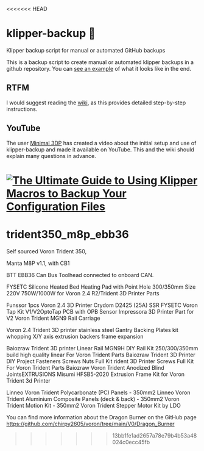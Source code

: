<<<<<<< HEAD
# klipper-backup 💾
Klipper backup script for manual or automated GitHub backups

This is a backup script to create manual or automated klipper backups in a github repository. You can [see an example](https://github.com/Staubgeborener/3dprint) of what it looks like in the end.

## RTFM
I would suggest reading the [wiki](https://github.com/Staubgeborener/klipper-backup/wiki), as this provides detailed step-by-step instructions.

## YouTube
The user [Minimal 3DP](https://github.com/minimal3dp) has created a video about the initial setup and use of klipper-backup and made it available on YouTube. This and the wiki should explain many questions in advance.

[![The Ultimate Guide to Using Klipper Macros to Backup Your Configuration Files](https://img.youtube.com/vi/fR2jIegqv3A/0.jpg)](https://www.youtube.com/watch?v=fR2jIegqv3A "The Ultimate Guide to Using Klipper Macros to Backup Your Configuration Files")
=======
# trident350_m8p_ebb36
Self sourced Voron Trident 350,

Manta M8P v1.1, with CB1

BTT EBB36 Can Bus Toolhead connected to onboard CAN.

FYSETC Silicone Heated Bed Heating Pad with Point Hole 300/350mm Size 220V 750W/1000W for Voron 2.4 R2/Trident 3D Printer Parts

Funssor 1pcs Voron 2.4 3D Printer Crydom D2425 (25A) SSR FYSETC Voron Tap Kit V1/V2OptoTap PCB with OPB Sensor Impressora 3D Printer Part for V2 Voron Trident MGN9 Rail Carriage

Voron 2.4 Trident 3D printer stainless steel Gantry Backing Plates kit whopping X/Y axis extrusion backers frame expansion

Baiozraw Trident 3D printer Linear Rail MGN9H DIY Rail Kit 250/300/350mm build high quality linear For Voron Trident Parts Baiozraw Trident 3D Printer DIY Project Fasteners Screws Nuts Full Kit rident 3D Printer Screws Full Kit For Voron Trident Parts Baiozraw Voron Trident Anodized Blind JointsEXTRUSIONS Misumi HFSB5-2020 Extrusion Frame Kit for Voron Trident 3d Printer

Linneo Voron Trident Polycarbonate (PC) Panels - 350mm2 Linneo Voron Trident Aluminium Composite Panels (deck & back) - 350mm2 Voron Trident Motion Kit - 350mm2 Voron Trident Stepper Motor Kit by LDO

You can find more information about the Dragon Burner on the GitHub page  https://github.com/chirpy2605/voron/tree/main/V0/Dragon_Burner
>>>>>>> 13bb1fe1ad2657a78e79b4b53a48024c0ecc45fb

